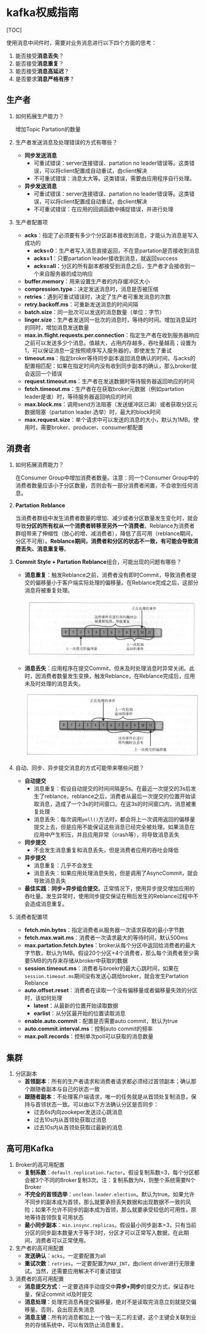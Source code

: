 # kafka权威指南

[TOC]

使用消息中间件时，需要对业务消息进行以下四个方面的思考：

1. 能否接受**消息丢失**？
2. 能否接受**消息重复**？
3. 能否接受**消息高延迟**？
4. 是否要求**消息严格有序**？

## 生产者

1. 如何拓展生产能力？

   增加Topic Partation的数量

2. 生产者发送消息及处理错误的方式有哪些？

   - **同步发送消息**
     - 可重试错误：server连接错误、partation no leader错误等。这类错误，可以将client配置成自动重试，由client解决
     - 不可重试错误：消息太大等。这类错误，需要由应用程序自行处理。
   - **异步发送消息**
     - 可重试错误：server连接错误、partation no leader错误等。这类错误，可以将client配置成自动重试，由client解决
     - 不可重试错误：在应用的回调函数中捕捉错误，并进行处理

3. 生产者配置项

   - **acks**：指定了必须要有多少个分区副本接收到消息，才能认为消息是写入成功的
     - **acks=0**：生产者写入消息直接返回，不在意partation是否接收到消息
     - **acks=1**：只要partation leader接收到消息，就返回success
     - **acks=all**：分区的所有副本都接受到消息之后，生产者才会接收到一个来自服务器的成功响应
   - **buffer.memory**：用来设置生产者的内存缓冲区大小
   - **compression.type**：决定发送消息时，消息是否被压缩
   - **retries**：遇到可重试错误时，决定了生产者可重发消息的次数
   - **retry.backoff.ms**：可重新发送消息的时间间隔
   - **batch.size**：同一批次可以发送的消息数量（单位：字节）
   - **linger.size**：生产者发送同一批次的消息时，等待的时间。增加消息延时的同时，增加消息发送数量
   - **max.in.flight.requests.per.connection**：指定生产者在收到服务器响应之前可以发送多少个消息。值越大，占用内存越多，吞吐量越高；设置为1，可以保证消息一定按照顺序写入服务器的，即使发生了重试
   - **timeout.ms**：指定broker等待同步副本返回消息确认的时间，与acks的配置相匹配：如果在指定时间内没有收到同步副本的确认，那么broker就会返回一个错误
   - **request.timeout.ms**：生产者在发送数据时等待服务器返回响应的时间
   - **fetch.timeout.ms**：生产者在在获取broker元数据（例如partation leader是谁）时，等待服务器返回响应的时间
   - **max.block.ms**：调用send方法阻塞（发送缓冲区已满）或者获取分区元数据阻塞（partation leader 选举）时，最大的block时间
   - **max.request.size**：单个请求中可以发送的消息的大小，默认为1MB。使用时，需要broker、producer、consumer都配置

## 消费者

1. 如何拓展消费能力？

   在Consumer Group中增加消费者数量。注意：同一个Consumer Group中的消费者数量应该小于分区数量，否则会有一部分消费者闲置，不会收到任何消息。

2. **Partation Reblance**

   当消费者群组中发生消费者数量的增加、减少或者分区数量发生变化时，就会导致**分区的所有权从一个消费者转移至另外一个消费者**。Reblance为消费者群组带来了伸缩性（放心的增、减消费者），降低了高可用（reblance期间，分区不可用）。**Reblance期间，消费者和分区的状态不一致，有可能会导致消费丢失、消息重复等**。

3. **Commit Style + Partation Reblance**组合，可能出现的问题有哪些？

   - **消息重复**：触发Reblance之前，消费者没有即时Commit，导致消费者提交的偏移量小于客户端实际处理的偏移量。在Reblance完成之后，这部分消息将被重复处理。

     ![img](kafka权威指南.assets/487646498.png)

   - **消息丢失**：应用程序在提交Commit、但未及时处理消息时异常关闭。此时，因消费者数量发生变换，触发Reblance，在Reblance完成后，应用未及时处理的消息丢失。

     ![img](kafka权威指南.assets/2124257220.png)

4. 自动、同步、异步提交消息的方式可能带来哪些问题？

   - **自动提交**
     - 消息重复：假设自动提交的时间间隔是5s。在最近一次提交的3s后发生了reblance，reblance之后，消费者从最后一次提交的位置开始读取消息，造成了一个3s的时间窗口。在这3s的时间窗口内，消息被重复处理
     - 消息丢失：每次调用`poll()`方法时，都会将上一次调用返回的偏移量提交上去，但是应用不能保证这些消息已经完全被处理。如果消息在应用中产生积压，并且应用异常（crash等），将导致消息丢失
   - **同步提交**
     - 不会发生消息重复和消息丢失，但是消费者应用的吞吐会降低
   - **异步提交**
     - 消息重复：几乎不会发生
     - 消息丢失：如果应用处理消息失败，但是调用了AsyncCommit，就会导致消息丢失
   - **最佳实践**：**同步+异步组合提交**。正常情况下，使用异步提交增加应用的吞吐量。发生异常时，使用同步提交保证在稍后发生的Reblance过程中不会造成消息重复。

5. 消费者配置项

   - **fetch.min.bytes**：指定消费者从服务器一次请求获取的最小字节数
   - **fetch.max.wait.ms**：消费者一次请求最大的等待时间，默认500ms
   - **max.partation.fetch.bytes**：broker从每个分区中返回给消费者的最大字节数，默认为1MB。假设20个分区+4个消费者，那么每个消费者至少需要5MB的内存来存储从broker中获取的数据
   - **session.timeout.ms**：消费者与broekr的最大心跳时间，如果在`session.timeout.ms`期间没有发送心跳给broker，就会发生Partation Reblance
   - **auto.offset.reset**：消费者在读取一个没有偏移量或者偏移量失效的分区时，该如何处理
     - **latest**：从最新的位置开始读取数据
     - **earlist**：从分区最开始的位置读取消息
   - **enable.auto.commit**：配置是否需要auto commit，默认为true
   - **auto.commit.interval.ms**：控制auto commit的频率
   - **max.poll.records**：控制单次poll可以获取的消息数量

## 集群

1. 分区副本
   - **首领副本**：所有的生产者请求和消费者请求都必须经过首领副本；确认那个跟随者副本与自己的状态一致
   - **跟随者副本**：不处理客户端请求，唯一的任务就是从首领处复制消息，保持与首领状态一致。可以由以下方法确认分区是否同步：
     - 过去6s内向zookeper发送过心跳消息
     - 过去10s内从首领处获取过消息
     - 过去10s内从首领处获取过最新的消息

## 高可用Kafka

1. Broker的高可用配置
   - **复制系数**：`default.replication.factor`。假设复制系数=3，每个分区都会被3个不同的Broker复制3次。注：复制系数为N，则整个系统需要N个Broker
   - **不完全的首领选举**：`unclean.leader.election`。默认为true。如果允许不同步的副本成为首领，那么就要承担丢失数据和出现数据不一致的风险；如果不允许不同步的副本成为首领，那么就要承受较低的可用性，原地等待首领恢复可用状态
   - **最小同步副本**：`min.insync.replicas`。假设最小同步副本=3，只有当前分区的同步副本数量大于等于3时，分区才可以正常写入数据，在此期间，消费者可以正常使用。
2. 生产者的高可用配置
   - **发送确认**：`acks`。一定要配置为all
   - **重试次数**：`retries`。一定要配置为`MAX_INT`，由client driver进行无限重试。当然，还需要应用解决不可重试错误
3. 消费者的高可用配置
   - **消息提交方式**：一定要选择手动提交中**异步+同步**的提交方式，保证吞吐量，保证commit id及时提交
   - **消息处理**：处理完消息再提交偏移量，绝对不是读取完消息立刻就提交偏移量。否则，会出现丢失消息
   - **消息主键**：所有的消息都加上一个独一无二的主键，这个主键会关联到业务的存储系统中，可以有效防止消息重复。

